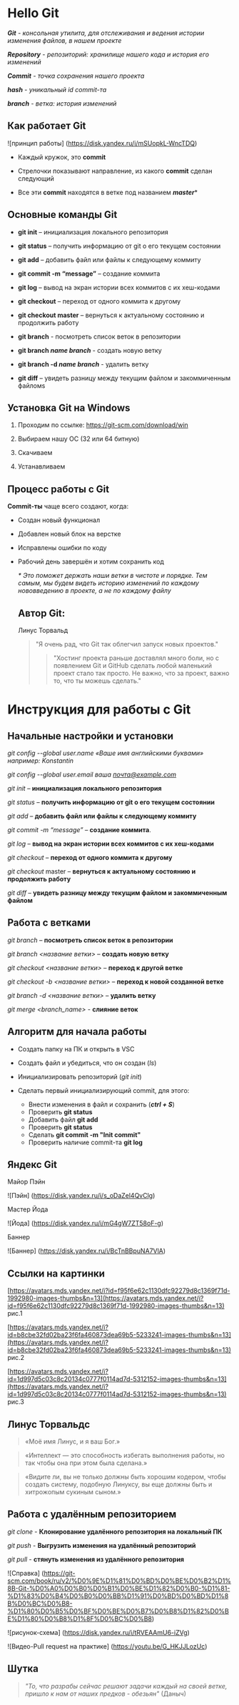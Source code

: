 # Hello Git

***Git*** - *консольная утилита, для отслеживания и ведения истории изменения файлов, в нашем проекте*

***Repository*** - _репозиторий: хранилище нашего кода и история его изменений_

***Commit*** - *точка сохранения нашего проекта*

***hash*** - _уникальный id commit-та_

***branch*** - *ветка: история изменений*

Как работает Git
---
![принцип работы] (https://disk.yandex.ru/i/mSUopkL-WncTDQ)

*  Каждый кружок, это **commit**

* Стрелочки показывают направление, из какого __commit__ сделан следующий

* Все эти **commit** находятся в ветке под названием ***master****

Основные команды Git
---
* **git init** – инициализация локального репозитория

* **git status** – получить информацию от git о его текущем состоянии

* **git add** – добавить файл или файлы к следующему коммиту

* **git commit -m “message”** – создание коммита

* **git log** – вывод на экран истории всех коммитов с их хеш-кодами

* **git checkout** – переход от одного коммита к другому

* **git checkout master** – вернуться к актуальному состоянию и продолжить работу

* **git branch** - посмотреть список веток в репозитории

* **git branch _name branch_** - создать новую ветку

* **git branch -d _name branch_** - удалить ветку

* **git diff** – увидеть разницу между текущим файлом и закоммиченным файломs

Установка Git на Windows
---
1. Проходим по ссылке: https://git-scm.com/download/win

2. Выбираем нашу ОС (32 или 64 битную)

3. Скачиваем 

4. Устанавливаем

Процесс работы с Git
---
__Commit-ты__ чаще всего создают, когда:

* Создан новый функционал

* Добавлен новый блок на верстке

* Исправлены ошибки по коду

* Рабочий день завершён и хотим сохранить код

    _* Это поможет держать наши ветки в чистоте и порядке. Тем самым, мы будем видеть историю изменений по каждому нововведению в  проекте, а не по каждому файлу_

    Автор Git:
    ---
   Линус Торвальд
   >"Я очень рад, что Git так облегчил запуск новых проектов." 
   >>"Хостинг проекта раньше доставлял много боли, но с появлением Git и GitHub сделать любой маленький проект стало так просто. Не важно, что за проект, важно то, что ты можешь сделать." 

 # Инструкция для работы с Git

## Начальные настройки и установки

*git config --global user.name «Ваше имя английскими буквами»  например: Konstantin*

*git config --global user.email ваша почта@example.com*

*git init* – **инициализация локального репозитория**

*git status* – **получить информацию от git о его текущем состоянии**

*git add* – **добавить файл или файлы к следующему коммиту**

*git commit -m “message”* – **создание коммита**.

*git log* – **вывод на экран истории всех коммитов с их хеш-кодами**

*git checkout* – **переход от одного коммита к другому**

*git checkout* master – **вернуться к актуальному состоянию и продолжить работу**

*git diff* – **увидеть разницу между текущим файлом и закоммиченным файлом**

## Работа с ветками

*git branch* – **посмотреть список веток в репозитории**

*git branch <название ветки>* – **создать новую ветку**

*git checkout <название ветки>* – **переход к другой ветке**

*git checkout -b <название ветки>* – **переход к новой созданной ветке**

*git branch -d <название ветки>* – **удалить ветку**

*git merge <branch_name>* - **слияние веток**

## Алгоритм для начала работы

* Создать папку на ПК и открыть в VSC

* Создать файл и убедиться, что он создан (*ls*)

* Инициализировать репозиторий (_git init_)

* Сделать первый инициализирующий commit, для этого: 
  * Внести изменения в файл и сохранить (**_ctrl + S_**)
  * Проверить **git status**
  * Добавить файл __git add <name file>__
  * Проверить **git status**
  * Сделать __git commit -m "Init commit"__
  * Проверить наличие commit-та **git log**
  
## Яндекс Git

Майор Пэйн

![Пэйн] (https://disk.yandex.ru/i/s_oDaZel4QvClg)

Мастер Йода 

![Йода] (https://disk.yandex.ru/i/mG4gW7ZT58oF-g)

Баннер

![Баннер] (https://disk.yandex.ru/i/BcTnBBpuNA7VlA)

## Ссылки на картинки

[https://avatars.mds.yandex.net/i?id=f95f6e62c1130dfc92279d8c1369f71d-1992980-images-thumbs&n=13](https://avatars.mds.yandex.net/i?id=f95f6e62c1130dfc92279d8c1369f71d-1992980-images-thumbs&n=13) рис.1

[https://avatars.mds.yandex.net/i?id=b8cbe32fd02ba23f6fa460873dea69b5-5233241-images-thumbs&n=13](https://avatars.mds.yandex.net/i?id=b8cbe32fd02ba23f6fa460873dea69b5-5233241-images-thumbs&n=13) рис.2

[https://avatars.mds.yandex.net/i?id=1d997d5c03c8c20134c0777f0114ad7d-5312152-images-thumbs&n=13](https://avatars.mds.yandex.net/i?id=1d997d5c03c8c20134c0777f0114ad7d-5312152-images-thumbs&n=13) рис.3

## Линус Торвальдс

> «Моё имя Линус, и я ваш Бог.»

>«Интеллект — это способность избегать выполнения работы, но так чтобы она при этом была сделана.»

>«Видите ли, вы не только должны быть хорошим кодером, чтобы создать систему, подобную Линуксу, вы еще должны быть и хитрожопым сукиным сыном.»

## Работа с удалённым репозиторием 

*git clone* - **Клонирование удалённого репозитория на локальный ПК** 

*git push* - **Выгрузить изменения на удалённый репозиторий** 

*git pull* - **стянуть изменения из удалённого репозитория** 

![Справка] (https://git-scm.com/book/ru/v2/%D0%9E%D1%81%D0%BD%D0%BE%D0%B2%D1%8B-Git-%D0%A0%D0%B0%D0%B1%D0%BE%D1%82%D0%B0-%D1%81-%D1%83%D0%B4%D0%B0%D0%BB%D1%91%D0%BD%D0%BD%D1%8B%D0%BC%D0%B8-%D1%80%D0%B5%D0%BF%D0%BE%D0%B7%D0%B8%D1%82%D0%BE%D1%80%D0%B8%D1%8F%D0%BC%D0%B8) 

![рисунок-схема] (https://disk.yandex.ru/i/tRVEAAmU6-iZVg)

![Видео-Pull request на практике] (https://youtu.be/G_HKJJLozUc)

## Шутка

>_"То, что разрабы сейчас решают задачи каждый на своей ветке, пришло к нам от наших предков - обезьян"_ (Даныч)